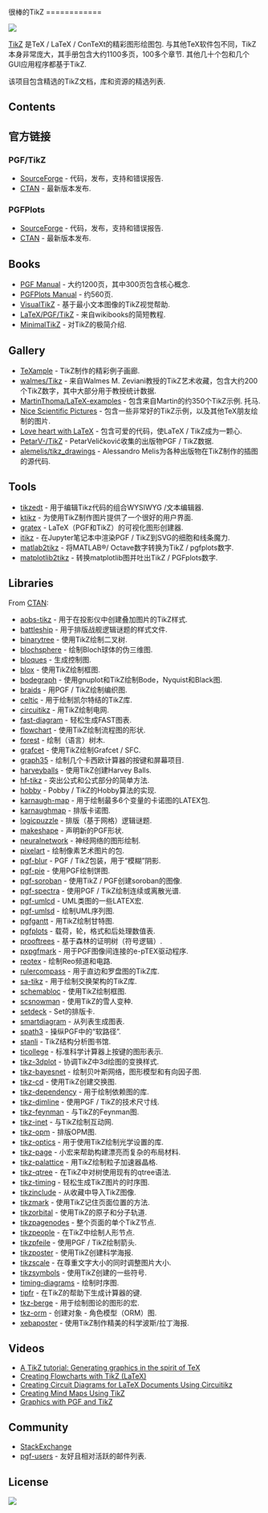 <div class="github-widget" data-repo="xiaohanyu/awesome-tikz"></div>
很棒的TikZ
============

[![](https://cdn.rawgit.com/sindresorhus/awesome/master/media/badge.svg)](http://awesome.es)

[TikZ](https://en.m.wikipedia.org/wiki/PGF/TikZ)  是TeX / LaTeX / ConTeXt的精彩图形绘图包.  与其他TeX软件包不同，TikZ本身非常庞大，其手册包含大约1100多页，100多个章节.  其他几十个包和几个GUI应用程序都基于TikZ.

该项目包含精选的TikZ文档，库和资源的精选列表.

Contents
--------


官方链接
--------------

### PGF/TikZ

-   [SourceForge](https://sourceforge.net/projects/pgf/) - 代码，发布，支持和错误报告.
-   [CTAN](https://www.ctan.org/pkg/pgf) - 最新版本发布.

### PGFPlots

-   [SourceForge](http://pgfplots.sourceforge.net/) - 代码，发布，支持和错误报告.
-   [CTAN](https://www.ctan.org/pkg/pgfplots) - 最新版本发布.

Books
-----

-   [PGF Manual](http://mirrors.ctan.org/graphics/pgf/base/doc/pgfmanual.pdf) - 大约1200页，其中300页包含核心概念.
-   [PGFPlots Manual](http://mirrors.ctan.org/graphics/pgf/contrib/pgfplots/doc/pgfplots.pdf) - 约560页.
-   [VisualTikZ](https://www.ctan.org/pkg/visualtikz) - 基于最小文本图像的TikZ视觉帮助.
-   [LaTeX/PGF/TikZ](https://en.wikibooks.org/wiki/LaTeX/PGF/TikZ) - 来自wikibooks的简短教程.
-   [MinimalTikZ](http://cremeronline.com/LaTeX/minimaltikz.pdf) - 对TikZ的极简介绍.

Gallery
-------

-   [TeXample](http://www.texample.net/tikz/) -  TikZ制作的精彩例子画廊.
-   [walmes/Tikz](https://github.com/walmes/Tikz) - 来自Walmes M. Zeviani教授的TikZ艺术收藏，包含大约200个TikZ数字，其中大部分用于教授统计数据.
-   [MartinThoma/LaTeX-examples](https://github.com/MartinThoma/LaTeX-examples/tree/master/tikz)   - 包含来自Martin的约350个TikZ示例.  托马.
-   [Nice Scientific Pictures](https://tex.stackexchange.com/questions/158668/nice-scientific-pictures-show-off) - 包含一些非常好的TikZ示例，以及其他TeX朋友绘制的图片.
-   [Love heart with LaTeX](https://tex.stackexchange.com/questions/139733/can-we-make-a-love-heart-with-latex) - 包含可爱的代码，使LaTeX / TikZ成为一颗心.
-   [PetarV-/TikZ](https://github.com/PetarV-/TikZ) - PetarVeličković收集的出版物PGF / TikZ数据.
-   [alemelis/tikz_drawings](https://github.com/alemelis/tikz_drawings) -  Alessandro Melis为各种出版物在TikZ制作的插图的源代码.

Tools
-----

-   [tikzedt](http://www.tikzedt.org/) - 用于编辑Tikz代码的组合WYSIWYG /文本编辑器.
-   [ktikz](https://github.com/fhackenberger/ktikz) - 为使用TikZ制作图片提供了一个很好的用户界面.
-   [gratex](https://sourceforge.net/projects/gratex/) -  LaTeX（PGF和TikZ）的可视化图形创建器.
-   [itikz](https://github.com/jbn/itikz) - 在Jupyter笔记本中渲染PGF / TikZ到SVG的细胞和线条魔力.
-   [matlab2tikz](https://github.com/matlab2tikz/matlab2tikz) - 将MATLAB®/ Octave数字转换为TikZ / pgfplots数字.
-   [matplotlib2tikz](https://github.com/nschloe/matplotlib2tikz) - 转换matplotlib图并吐出TikZ / PGFplots数字.

Libraries
---------

From [CTAN](http://www.ctan.org/tex-archive/graphics/pgf/contrib/):

-   [aobs-tikz](http://www.ctan.org/tex-archive/graphics/pgf/contrib/aobs-tikz) - 用于在投影仪中创建叠加图片的TikZ样式.
-   [battleship](http://www.ctan.org/tex-archive/graphics/pgf/contrib/battleship) - 用于排版战舰逻辑谜题的样式文件.
-   [binarytree](http://www.ctan.org/tex-archive/graphics/pgf/contrib/binarytree) - 使用TikZ绘制二叉树.
-   [blochsphere](http://www.ctan.org/tex-archive/graphics/pgf/contrib/blochsphere) - 绘制Bloch球体的伪三维图.
-   [bloques](http://www.ctan.org/tex-archive/graphics/pgf/contrib/bloques) - 生成控制图.
-   [blox](http://www.ctan.org/tex-archive/graphics/pgf/contrib/blox) - 使用TikZ绘制框图.
-   [bodegraph](http://www.ctan.org/tex-archive/graphics/pgf/contrib/bodegraph) - 使用gnuplot和TikZ绘制Bode，Nyquist和Black图.
-   [braids](http://www.ctan.org/tex-archive/graphics/pgf/contrib/braids) - 用PGF / TikZ绘制编织图.
-   [celtic](http://www.ctan.org/tex-archive/graphics/pgf/contrib/celtic) - 用于绘制凯尔特结的TikZ库.
-   [circuitikz](http://www.ctan.org/tex-archive/graphics/pgf/contrib/circuitikz) - 用TikZ绘制电网.
-   [fast-diagram](http://www.ctan.org/tex-archive/graphics/pgf/contrib/fast-diagram) - 轻松生成FAST图表.
-   [flowchart](http://www.ctan.org/tex-archive/graphics/pgf/contrib/flowchart) - 使用TikZ绘制流程图的形状.
-   [forest](http://www.ctan.org/tex-archive/graphics/pgf/contrib/forest) - 绘制（语言）树木.
-   [grafcet](http://www.ctan.org/tex-archive/graphics/pgf/contrib/grafcet) - 使用TikZ绘制Grafcet / SFC.
-   [graph35](https://ctan.org/tex-archive/graphics/graph35) - 绘制几个卡西欧计算器的按键和屏幕项目.
-   [harveyballs](http://www.ctan.org/tex-archive/graphics/pgf/contrib/harveyballs) - 使用TikZ创建Harvey Balls.
-   [hf-tikz](http://www.ctan.org/tex-archive/graphics/pgf/contrib/hf-tikz) - 突出公式和公式部分的简单方法.
-   [hobby](http://www.ctan.org/tex-archive/graphics/pgf/contrib/hobby) -  Pobby / TikZ的Hobby算法的实现.
-   [karnaugh-map](http://www.ctan.org/tex-archive/graphics/pgf/contrib/karnaugh-map) - 用于绘制最多6个变量的卡诺图的LATEX包.
-   [karnaughmap](http://www.ctan.org/tex-archive/graphics/pgf/contrib/karnaughmap) - 排版卡诺图.
-   [logicpuzzle](http://www.ctan.org/tex-archive/graphics/pgf/contrib/logicpuzzle) - 排版（基于网格）逻辑谜题.
-   [makeshape](http://www.ctan.org/tex-archive/graphics/pgf/contrib/makeshape) - 声明新的PGF形状.
-   [neuralnetwork](http://www.ctan.org/tex-archive/graphics/pgf/contrib/neuralnetwork) - 神经网络的图形绘制.
-   [pixelart](https://ctan.org/pkg/pixelart) - 绘制像素艺术图片的包.
-   [pgf-blur](http://www.ctan.org/tex-archive/graphics/pgf/contrib/pgf-blur) -  PGF / TikZ包装，用于“模糊”阴影.
-   [pgf-pie](http://www.ctan.org/tex-archive/graphics/pgf/contrib/pgf-pie) - 使用PGF绘制饼图.
-   [pgf-soroban](http://www.ctan.org/tex-archive/graphics/pgf/contrib/pgf-soroban) - 使用TikZ / PGF创建soroban的图像.
-   [pgf-spectra](http://www.ctan.org/tex-archive/graphics/pgf/contrib/pgf-spectra) - 使用PGF / TikZ绘制连续或离散光谱.
-   [pgf-umlcd](http://www.ctan.org/tex-archive/graphics/pgf/contrib/pgf-umlcd) -  UML类图的一些LATEX宏.
-   [pgf-umlsd](http://www.ctan.org/tex-archive/graphics/pgf/contrib/pgf-umlsd) - 绘制UML序列图.
-   [pgfgantt](http://www.ctan.org/tex-archive/graphics/pgf/contrib/pgfgantt) - 用TikZ绘制甘特图.
-   [pgfplots](http://www.ctan.org/tex-archive/graphics/pgf/contrib/pgfplots) - 载荷，轮，格式和后处理数值表.
-   [prooftrees](http://www.ctan.org/tex-archive/graphics/pgf/contrib/prooftrees) - 基于森林的证明树（符号逻辑）.
-   [pxpgfmark](http://www.ctan.org/tex-archive/graphics/pgf/contrib/pxpgfmark) - 用于PGF图像间连接的e-pTEX驱动程序.
-   [reotex](http://www.ctan.org/tex-archive/graphics/pgf/contrib/reotex) - 绘制Reo频道和电路.
-   [rulercompass](http://www.ctan.org/tex-archive/graphics/pgf/contrib/rulercompass) - 用于直边和罗盘图的TikZ库.
-   [sa-tikz](http://www.ctan.org/tex-archive/graphics/pgf/contrib/sa-tikz) - 用于绘制交换架构的TikZ库.
-   [schemabloc](http://www.ctan.org/tex-archive/graphics/pgf/contrib/schemabloc) - 使用TikZ绘制框图.
-   [scsnowman](http://www.ctan.org/tex-archive/graphics/pgf/contrib/scsnowman) - 使用TikZ的雪人变种.
-   [setdeck](http://www.ctan.org/tex-archive/graphics/pgf/contrib/setdeck) -  Set的排版卡.
-   [smartdiagram](http://www.ctan.org/tex-archive/graphics/pgf/contrib/smartdiagram) - 从列表生成图表.
-   [spath3](http://www.ctan.org/tex-archive/graphics/pgf/contrib/spath3) - 操纵PGF中的“软路径”.
-   [stanli](http://www.ctan.org/tex-archive/graphics/pgf/contrib/stanli) -  TikZ结构分析图书馆.
-   [ticollege](http://www.ctan.org/tex-archive/graphics/pgf/contrib/ticollege) - 标准科学计算器上按键的图形表示.
-   [tikz-3dplot](http://www.ctan.org/tex-archive/graphics/pgf/contrib/tikz-3dplot) - 协调TikZ中3d绘图的变换样式.
-   [tikz-bayesnet](http://www.ctan.org/tex-archive/graphics/pgf/contrib/tikz-bayesnet) - 绘制贝叶斯网络，图形模型和有向因子图.
-   [tikz-cd](http://www.ctan.org/tex-archive/graphics/pgf/contrib/tikz-cd) - 使用TikZ创建交换图.
-   [tikz-dependency](http://www.ctan.org/tex-archive/graphics/pgf/contrib/tikz-dependency) - 用于绘制依赖图的库.
-   [tikz-dimline](http://www.ctan.org/tex-archive/graphics/pgf/contrib/tikz-dimline) - 使用PGF / TikZ的技术尺寸线.
-   [tikz-feynman](http://www.ctan.org/tex-archive/graphics/pgf/contrib/tikz-feynman) - 与TikZ的Feynman图.
-   [tikz-inet](http://www.ctan.org/tex-archive/graphics/pgf/contrib/tikz-inet) - 与TikZ绘制互动网.
-   [tikz-opm](http://www.ctan.org/tex-archive/graphics/pgf/contrib/tikz-opm) - 排版OPM图.
-   [tikz-optics](http://www.ctan.org/tex-archive/graphics/pgf/contrib/tikz-optics) - 用于使用TikZ绘制光学设置的库.
-   [tikz-page](http://www.ctan.org/tex-archive/graphics/pgf/contrib/tikz-page) - 小宏来帮助构建漂亮而复杂的布局材料.
-   [tikz-palattice](http://www.ctan.org/tex-archive/graphics/pgf/contrib/tikz-palattice) - 用TikZ绘制粒子加速器晶格.
-   [tikz-qtree](http://www.ctan.org/tex-archive/graphics/pgf/contrib/tikz-qtree) - 在TikZ中对树使用现有的qtree语法.
-   [tikz-timing](http://www.ctan.org/tex-archive/graphics/pgf/contrib/tikz-timing) - 轻松生成TikZ图片的时序图.
-   [tikzinclude](http://www.ctan.org/tex-archive/graphics/pgf/contrib/tikzinclude) - 从收藏中导入TikZ图像.
-   [tikzmark](http://www.ctan.org/tex-archive/graphics/pgf/contrib/tikzmark) - 使用TikZ记住页面位置的方法.
-   [tikzorbital](http://www.ctan.org/tex-archive/graphics/pgf/contrib/tikzorbital) - 使用TikZ的原子和分子轨道.
-   [tikzpagenodes](http://www.ctan.org/tex-archive/graphics/pgf/contrib/tikzpagenodes) - 整个页面的单个TikZ节点.
-   [tikzpeople](http://www.ctan.org/tex-archive/graphics/pgf/contrib/tikzpeople) - 在TikZ中绘制人形节点.
-   [tikzpfeile](http://www.ctan.org/tex-archive/graphics/pgf/contrib/tikzpfeile) - 使用PGF / TikZ绘制箭头.
-   [tikzposter](http://www.ctan.org/tex-archive/graphics/pgf/contrib/tikzposter) - 使用TikZ创建科学海报.
-   [tikzscale](http://www.ctan.org/tex-archive/graphics/pgf/contrib/tikzscale) - 在尊重文字大小的同时调整图片大小.
-   [tikzsymbols](http://www.ctan.org/tex-archive/graphics/pgf/contrib/tikzsymbols) - 使用TikZ创建的一些符号.
-   [timing-diagrams](http://www.ctan.org/tex-archive/graphics/pgf/contrib/timing-diagrams) - 绘制时序图.
-   [tipfr](http://www.ctan.org/tex-archive/graphics/pgf/contrib/tipfr) - 在TikZ的帮助下生成计算器的键.
-   [tkz-berge](https://www.ctan.org/pkg/tkz-berge) - 用于绘制图论的图形的宏.
-   [tkz-orm](http://www.ctan.org/tex-archive/graphics/pgf/contrib/tkz-orm) - 创建对象 - 角色模型（ORM）图.
-   [xebaposter](http://www.ctan.org/tex-archive/graphics/pgf/contrib/xebaposter) - 使用TikZ制作精美的科学波斯/拉丁海报.

Videos
-----

-   [A TikZ tutorial: Generating graphics in the spirit of TeX](https://www.youtube.com/watch?v=hYjsJVXBlvM)
-   [Creating Flowcharts with TikZ (LaTeX)](https://www.youtube.com/watch?v=LoBC8zIB-3k)
-   [Creating Circuit Diagrams for LaTeX Documents Using Circuitikz](https://www.youtube.com/watch?v=WRTELZP1l0Y)
-   [Creating Mind Maps Using TikZ](https://www.youtube.com/watch?v=V9vQ118o2kk)
-   [Graphics with PGF and TikZ](https://www.youtube.com/watch?v=BaHuvXmTPwE&t=1268s)

Community
---------

-   [StackExchange](https://tex.stackexchange.com/questions/tagged/tikz-pgf)
-   [pgf-users](https://sourceforge.net/p/pgf/mailman/pgf-users/) - 友好且相对活跃的邮件列表.

License
-------

[![](http://opentf.github.io/GuokrBadge/cc/gs/cc_by.flat.guokr.32.svg)](https://creativecommons.org/licenses/by/4.0/)
